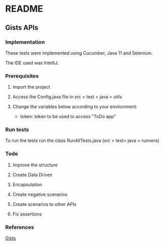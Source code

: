 # README

## Gists APIs

### Implementation

These tests were implemented using Cucumber, Java 11 and Selenium.

The IDE used was IntelliJ.

### Prerequisites

1. Import the project

2. Access the Config.java file in src > test > java > utils

3. Change the variables below according to your environment:
    - token: token to be used to access "ToDo app"

### Run tests

To run the tests run the class RunAllTests.java (src > test> java > runners)

### Todo

1. Improve the structure

2. Create Data Driven

3. Encapsulation

4. Create negative scenarios

5. Create scenarios to other APIs

6. Fix assertions

### References

[Gists](https://developer.github.com/v3/gists/)
